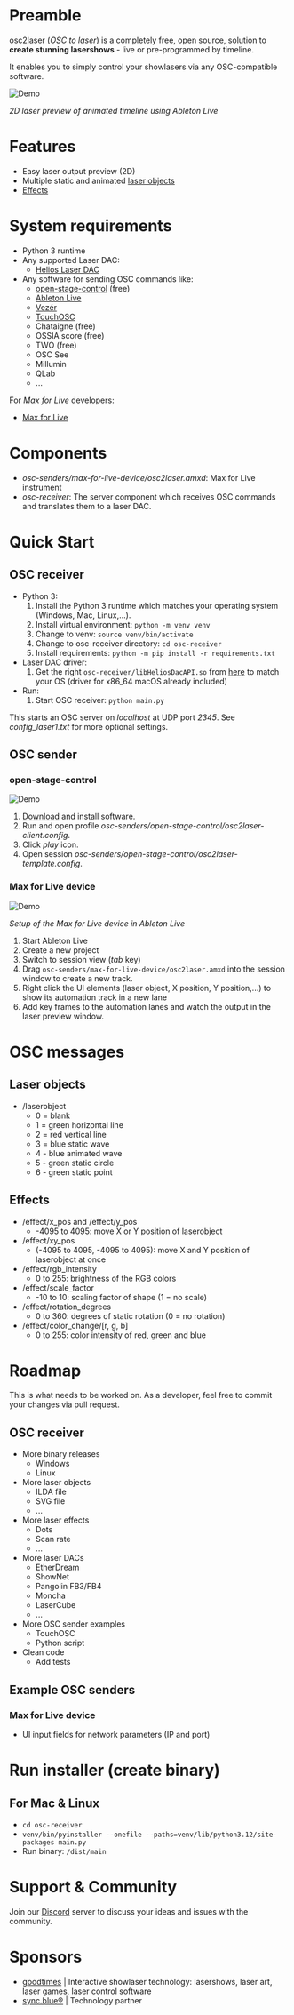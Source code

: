 # Preamble
osc2laser (*OSC to laser*) is a completely free, open source, solution to **create stunning lasershows** - live or pre-programmed by timeline.

It enables you to simply control your showlasers via any OSC-compatible software.

![Demo](osc-senders/max-for-live-device/doc/demo1.gif)

*2D laser preview of animated timeline using Ableton Live*

# Features
- Easy laser output preview (2D)
- Multiple static and animated [laser objects](#laser-objects)
- [Effects](#effects)

# System requirements
- Python 3 runtime
- Any supported Laser DAC:
  - [Helios Laser DAC](https://bitlasers.com/helios-laser-dac/)
- Any software for sending OSC commands like:
  - [open-stage-control](https://openstagecontrol.ammd.net/) (free)
  - [Ableton Live](https://www.ableton.com/live/)
  - [Vezér](https://imimot.com/vezer/)
  - [TouchOSC](https://hexler.net/touchosc)
  - Chataigne (free)
  - OSSIA score (free)
  - TWO (free)
  - OSC See
  - Millumin
  - QLab
  - ...

For *Max for Live* developers:
- [Max for Live](https://www.ableton.com/de/live/max-for-live/)

# Components
- *osc-senders/max-for-live-device/osc2laser.amxd*: Max for Live instrument 
- *osc-receiver*: The server component which receives OSC commands and translates them to a laser DAC.

# Quick Start
## OSC receiver
- Python 3:
  1. Install the Python 3 runtime which matches your operating system (Windows, Mac, Linux,...).
  2. Install virtual environment: `python -m venv venv`
  3. Change to venv: `source venv/bin/activate`
  4. Change to osc-receiver directory: `cd osc-receiver`
  5. Install requirements: `python -m pip install -r requirements.txt`
- Laser DAC driver:
  1. Get the right `osc-receiver/libHeliosDacAPI.so` from [here](https://github.com/Grix/helios_dac) to match your OS (driver for x86_64 macOS already included) 
- Run:
  1. Start OSC receiver: `python main.py`

This starts an OSC server on *localhost* at UDP port *2345*.
See *config_laser1.txt* for more optional settings.

## OSC sender
### open-stage-control
![Demo](osc-senders/open-stage-control/doc/open-stage-control-demo.gif)

1. [Download](https://openstagecontrol.ammd.net/download/) and install software.
2. Run and open profile *osc-senders/open-stage-control/osc2laser-client.config*.
3. Click *play* icon.
4. Open session *osc-senders/open-stage-control/osc2laser-template.config*.

### Max for Live device
![Demo](osc-senders/max-for-live-device/doc/setup.gif)

*Setup of the Max for Live device in Ableton Live*

1. Start Ableton Live
2. Create a new project
3. Switch to session view (*tab* key)
4. Drag `osc-senders/max-for-live-device/osc2laser.amxd` into the session window to create a new track.
5. Right click the UI elements (laser object, X position, Y position,...) to show its automation track in a new lane
6. Add key frames to the automation lanes and watch the output in the laser preview window.

# OSC messages
## Laser objects
- /laserobject
  - 0 = blank
  - 1 = green horizontal line
  - 2 = red vertical line
  - 3 = blue static wave
  - 4 - blue animated wave
  - 5 - green static circle
  - 6 - green static point

## Effects
- /effect/x_pos and /effect/y_pos
  - -4095 to 4095: move X or Y position of laserobject
- /effect/xy_pos
  - (-4095 to 4095, -4095 to 4095): move X and Y position of laserobject at once
- /effect/rgb_intensity
  - 0 to 255: brightness of the RGB colors
- /effect/scale_factor
  - -10 to 10: scaling factor of shape (1 = no scale)
- /effect/rotation_degrees
  - 0 to 360: degrees of static rotation (0 = no rotation)
- /effect/color_change/[r, g, b]
  - 0 to 255: color intensity of red, green and blue

# Roadmap
This is what needs to be worked on. 
As a developer, feel free to commit your changes via pull request. 

## OSC receiver
- More binary releases
  - Windows
  - Linux
- More laser objects
  - ILDA file
  - SVG file
  - ...
- More laser effects
  - Dots
  - Scan rate
  - ...
- More laser DACs
  - EtherDream
  - ShowNet
  - Pangolin FB3/FB4
  - Moncha
  - LaserCube
  - ...
- More OSC sender examples
  - TouchOSC
  - Python script
- Clean code
  - Add tests

## Example OSC senders
### Max for Live device
- UI input fields for network parameters (IP and port)

# Run installer (create binary)
## For Mac & Linux
- `cd osc-receiver`
- `venv/bin/pyinstaller --onefile --paths=venv/lib/python3.12/site-packages main.py`
- Run binary: `/dist/main`

# Support & Community
Join our [Discord](https://discord.gg/3JKDDWr9w6) server to discuss your ideas and issues with the community.

# Sponsors
- [goodtimes](https://www.goodtimes.technology) | Interactive showlaser technology: lasershows, laser art, laser games, laser control software
- [sync.blue®](https://www.sync.blue) | Technology partner 

